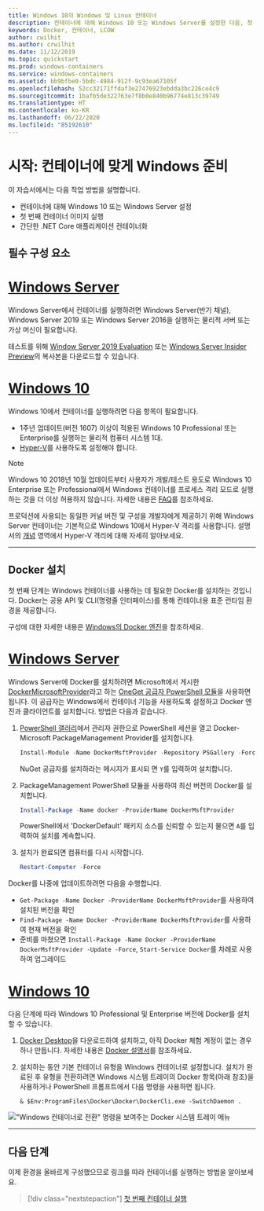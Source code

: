 ```yaml
---
title: Windows 10의 Windows 및 Linux 컨테이너
description: 컨테이너에 대해 Windows 10 또는 Windows Server를 설정한 다음, 첫 번째 컨테이너 이미지를 실행합니다.
keywords: Docker, 컨테이너, LCOW
author: cwilhit
ms.author: crwilhit
ms.date: 11/12/2019
ms.topic: quickstart
ms.prod: windows-containers
ms.service: windows-containers
ms.assetid: bb9bfbe0-5bdc-4984-912f-9c93ea67105f
ms.openlocfilehash: 52cc32171ffdaf3e27476923ebdda3bc226ce4c9
ms.sourcegitcommit: 1bafb5de322763e7f8b0e840b96774e813c39749
ms.translationtype: HT
ms.contentlocale: ko-KR
ms.lasthandoff: 06/22/2020
ms.locfileid: "85192610"
---
```

# <a name="get-started-prep-windows-for-containers"></a>시작: 컨테이너에 맞게 Windows 준비

이 자습서에서는 다음 작업 방법을 설명합니다.

- 컨테이너에 대해 Windows 10 또는 Windows Server 설정
- 첫 번째 컨테이너 이미지 실행
- 간단한 .NET Core 애플리케이션 컨테이너화

## <a name="prerequisites"></a>필수 구성 요소

<!-- start tab view -->
# <a name="windows-server"></a>[Windows Server](#tab/Windows-Server)

Windows Server에서 컨테이너를 실행하려면 Windows Server(반기 채널), Windows Server 2019 또는 Windows Server 2016을 실행하는 물리적 서버 또는 가상 머신이 필요합니다.

테스트를 위해 [Window Server 2019 Evaluation](https://www.microsoft.com/evalcenter/evaluate-windows-server-2019 ) 또는 [Windows Server Insider Preview](https://insider.windows.com/for-business-getting-started-server/)의 복사본을 다운로드할 수 있습니다.

# <a name="windows-10"></a>[Windows 10](#tab/Windows-10-Client)

Windows 10에서 컨테이너를 실행하려면 다음 항목이 필요합니다.

- 1주년 업데이트(버전 1607) 이상이 적용된 Windows 10 Professional 또는 Enterprise를 실행하는 물리적 컴퓨터 시스템 1대.
- [Hyper-V](https://docs.microsoft.com/virtualization/hyper-v-on-windows/reference/hyper-v-requirements)를 사용하도록 설정해야 합니다.

> [!NOTE]
>  Windows 10 2018년 10월 업데이트부터 사용자가 개발/테스트 용도로 Windows 10 Enterprise 또는 Professional에서 Windows 컨테이너를 프로세스 격리 모드로 실행하는 것을 더 이상 허용하지 않습니다. 자세한 내용은 [FAQ](../about/faq.md)를 참조하세요.
>
> 프로덕션에 사용되는 동일한 커널 버전 및 구성을 개발자에게 제공하기 위해 Windows Server 컨테이너는 기본적으로 Windows 10에서 Hyper-V 격리를 사용합니다. 설명서의 [개념](../manage-containers/hyperv-container.md) 영역에서 Hyper-V 격리에 대해 자세히 알아보세요.

---
<!-- stop tab view -->

## <a name="install-docker"></a>Docker 설치

첫 번째 단계는 Windows 컨테이너를 사용하는 데 필요한 Docker를 설치하는 것입니다. Docker는 공용 API 및 CLI(명령줄 인터페이스)를 통해 컨테이너용 표준 런타임 환경을 제공합니다.

구성에 대한 자세한 내용은 [Windows의 Docker 엔진](../manage-docker/configure-docker-daemon.md)을 참조하세요.

<!-- start tab view -->
# <a name="windows-server"></a>[Windows Server](#tab/Windows-Server)

Windows Server에 Docker를 설치하려면 Microsoft에서 게시한 [DockerMicrosoftProvider](https://github.com/OneGet/MicrosoftDockerProvider)라고 하는 [OneGet 공급자 PowerShell 모듈](https://github.com/oneget/oneget)을 사용하면 됩니다. 이 공급자는 Windows에서 컨테이너 기능을 사용하도록 설정하고 Docker 엔진과 클라이언트를 설치합니다. 방법은 다음과 같습니다.

1. [PowerShell 갤러리](https://www.powershellgallery.com/packages/DockerMsftProvider)에서 관리자 권한으로 PowerShell 세션을 열고 Docker-Microsoft PackageManagement Provider를 설치합니다.

   ```powershell
   Install-Module -Name DockerMsftProvider -Repository PSGallery -Force
   ```

   NuGet 공급자를 설치하라는 메시지가 표시되 면 `Y`를 입력하여 설치합니다.

2. PackageManagement PowerShell 모듈을 사용하여 최신 버전의 Docker를 설치합니다.

   ```powershell
   Install-Package -Name docker -ProviderName DockerMsftProvider
   ```

   PowerShell에서 'DockerDefault' 패키지 소스를 신뢰할 수 있는지 물으면 `A`를 입력하여 설치를 계속합니다.
3. 설치가 완료되면 컴퓨터를 다시 시작합니다.

   ```powershell
   Restart-Computer -Force
   ```

Docker를 나중에 업데이트하려면 다음을 수행합니다.

- `Get-Package -Name Docker -ProviderName DockerMsftProvider`를 사용하여 설치된 버전을 확인
- `Find-Package -Name Docker -ProviderName DockerMsftProvider`를 사용하여 현재 버전을 확인
- 준비를 마쳤으면 `Install-Package -Name Docker -ProviderName DockerMsftProvider -Update -Force`, `Start-Service Docker`를 차례로 사용하여 업그레이드

# <a name="windows-10"></a>[Windows 10](#tab/Windows-10-Client)

다음 단계에 따라 Windows 10 Professional 및 Enterprise 버전에 Docker를 설치할 수 있습니다.

1. [Docker Desktop](https://store.docker.com/editions/community/docker-ce-desktop-windows)을 다운로드하여 설치하고, 아직 Docker 체험 계정이 없는 경우 하나 만듭니다. 자세한 내용은 [Docker 설명서](https://docs.docker.com/docker-for-windows/install)를 참조하세요.

2. 설치하는 동안 기본 컨테이너 유형을 Windows 컨테이너로 설정합니다. 설치가 완료된 후 유형을 전환하려면 Windows 시스템 트레이의 Docker 항목(아래 참조)을 사용하거나 PowerShell 프롬프트에서 다음 명령을 사용하면 됩니다.

   ```console
   & $Env:ProgramFiles\Docker\Docker\DockerCli.exe -SwitchDaemon .
   ```

!["Windows 컨테이너로 전환" 명령을 보여주는 Docker 시스템 트레이 메뉴](./media/docker-for-win-switch.png)

---
<!-- stop tab view -->

## <a name="next-steps"></a>다음 단계

이제 환경을 올바르게 구성했으므로 링크를 따라 컨테이너를 실행하는 방법을 알아보세요.

> [!div class="nextstepaction"]
> [첫 번째 컨테이너 실행](./run-your-first-container.md)
